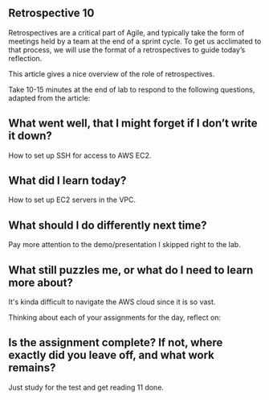
## Retrospective 10


Retrospectives are a critical part of Agile, and typically take the form of meetings held by a team at the end of a sprint cycle. To get us acclimated to that process, we will use the format of a retrospectives to guide today’s reflection.

This article gives a nice overview of the role of retrospectives.

Take 10-15 minutes at the end of lab to respond to the following questions, adapted from the article:

## What went well, that I might forget if I don’t write it down?
How to set up SSH for access to AWS EC2.

## What did I learn today?
How to set up EC2 servers in the VPC.

## What should I do differently next time?
Pay more attention to the demo/presentation I skipped right to the lab.

## What still puzzles me, or what do I need to learn more about?
It's kinda difficult to navigate the AWS cloud since it is so vast.

Thinking about each of your assignments for the day, reflect on:

## Is the assignment complete? If not, where exactly did you leave off, and what work remains?
Just study for the test and get reading 11 done.
